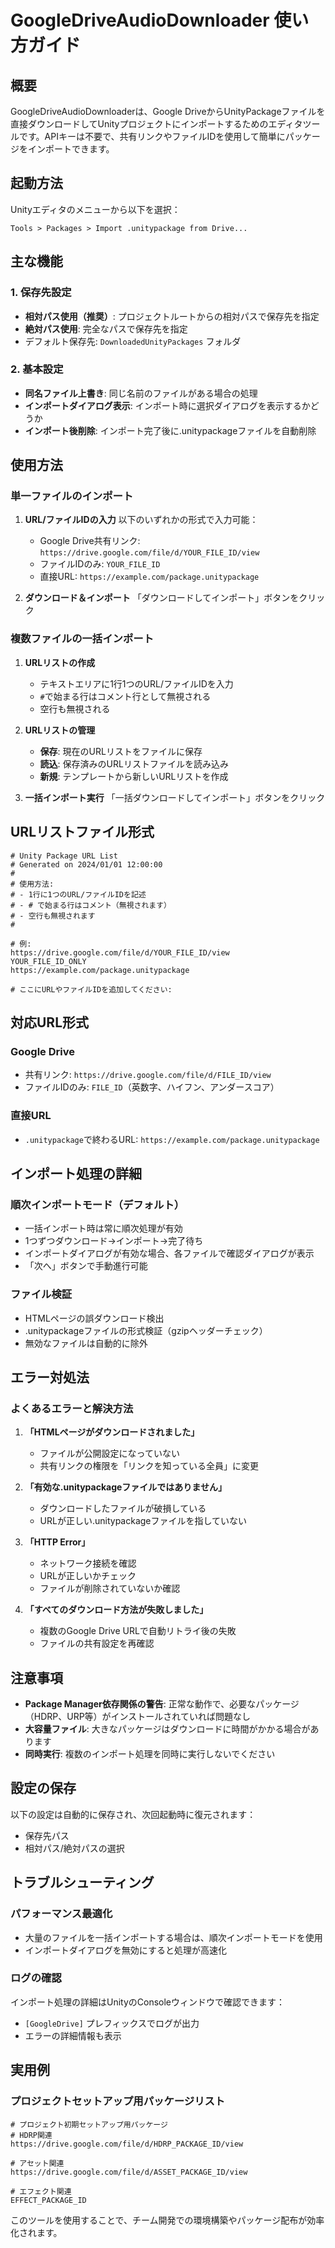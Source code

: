 # GoogleDriveAudioDownloader 使い方ガイド

## 概要
GoogleDriveAudioDownloaderは、Google DriveからUnityPackageファイルを直接ダウンロードしてUnityプロジェクトにインポートするためのエディタツールです。APIキーは不要で、共有リンクやファイルIDを使用して簡単にパッケージをインポートできます。

## 起動方法
Unityエディタのメニューから以下を選択：
```
Tools > Packages > Import .unitypackage from Drive...
```

## 主な機能

### 1. 保存先設定
- **相対パス使用（推奨）**: プロジェクトルートからの相対パスで保存先を指定
- **絶対パス使用**: 完全なパスで保存先を指定
- デフォルト保存先: `DownloadedUnityPackages` フォルダ

### 2. 基本設定
- **同名ファイル上書き**: 同じ名前のファイルがある場合の処理
- **インポートダイアログ表示**: インポート時に選択ダイアログを表示するかどうか
- **インポート後削除**: インポート完了後に.unitypackageファイルを自動削除

## 使用方法

### 単一ファイルのインポート

1. **URL/ファイルIDの入力**
   以下のいずれかの形式で入力可能：
   - Google Drive共有リンク: `https://drive.google.com/file/d/YOUR_FILE_ID/view`
   - ファイルIDのみ: `YOUR_FILE_ID`
   - 直接URL: `https://example.com/package.unitypackage`

2. **ダウンロード＆インポート**
   「ダウンロードしてインポート」ボタンをクリック

### 複数ファイルの一括インポート

1. **URLリストの作成**
   - テキストエリアに1行1つのURL/ファイルIDを入力
   - `#`で始まる行はコメント行として無視される
   - 空行も無視される

2. **URLリストの管理**
   - **保存**: 現在のURLリストをファイルに保存
   - **読込**: 保存済みのURLリストファイルを読み込み
   - **新規**: テンプレートから新しいURLリストを作成

3. **一括インポート実行**
   「一括ダウンロードしてインポート」ボタンをクリック

## URLリストファイル形式

```
# Unity Package URL List
# Generated on 2024/01/01 12:00:00
# 
# 使用方法:
# - 1行に1つのURL/ファイルIDを記述
# - # で始まる行はコメント（無視されます）
# - 空行も無視されます
# 

# 例:
https://drive.google.com/file/d/YOUR_FILE_ID/view
YOUR_FILE_ID_ONLY
https://example.com/package.unitypackage

# ここにURLやファイルIDを追加してください:
```

## 対応URL形式

### Google Drive
- 共有リンク: `https://drive.google.com/file/d/FILE_ID/view`
- ファイルIDのみ: `FILE_ID`（英数字、ハイフン、アンダースコア）

### 直接URL
- `.unitypackage`で終わるURL: `https://example.com/package.unitypackage`

## インポート処理の詳細

### 順次インポートモード（デフォルト）
- 一括インポート時は常に順次処理が有効
- 1つずつダウンロード→インポート→完了待ち
- インポートダイアログが有効な場合、各ファイルで確認ダイアログが表示
- 「次へ」ボタンで手動進行可能

### ファイル検証
- HTMLページの誤ダウンロード検出
- .unitypackageファイルの形式検証（gzipヘッダーチェック）
- 無効なファイルは自動的に除外

## エラー対処法

### よくあるエラーと解決方法

1. **「HTMLページがダウンロードされました」**
   - ファイルが公開設定になっていない
   - 共有リンクの権限を「リンクを知っている全員」に変更

2. **「有効な.unitypackageファイルではありません」**
   - ダウンロードしたファイルが破損している
   - URLが正しい.unitypackageファイルを指していない

3. **「HTTP Error」**
   - ネットワーク接続を確認
   - URLが正しいかチェック
   - ファイルが削除されていないか確認

4. **「すべてのダウンロード方法が失敗しました」**
   - 複数のGoogle Drive URLで自動リトライ後の失敗
   - ファイルの共有設定を再確認

## 注意事項

- **Package Manager依存関係の警告**: 正常な動作で、必要なパッケージ（HDRP、URP等）がインストールされていれば問題なし
- **大容量ファイル**: 大きなパッケージはダウンロードに時間がかかる場合があります
- **同時実行**: 複数のインポート処理を同時に実行しないでください

## 設定の保存

以下の設定は自動的に保存され、次回起動時に復元されます：
- 保存先パス
- 相対パス/絶対パスの選択

## トラブルシューティング

### パフォーマンス最適化
- 大量のファイルを一括インポートする場合は、順次インポートモードを使用
- インポートダイアログを無効にすると処理が高速化

### ログの確認
インポート処理の詳細はUnityのConsoleウィンドウで確認できます：
- `[GoogleDrive]` プレフィックスでログが出力
- エラーの詳細情報も表示

## 実用例

### プロジェクトセットアップ用パッケージリスト
```
# プロジェクト初期セットアップ用パッケージ
# HDRP関連
https://drive.google.com/file/d/HDRP_PACKAGE_ID/view

# アセット関連  
https://drive.google.com/file/d/ASSET_PACKAGE_ID/view

# エフェクト関連
EFFECT_PACKAGE_ID
```

このツールを使用することで、チーム開発での環境構築やパッケージ配布が効率化されます。
